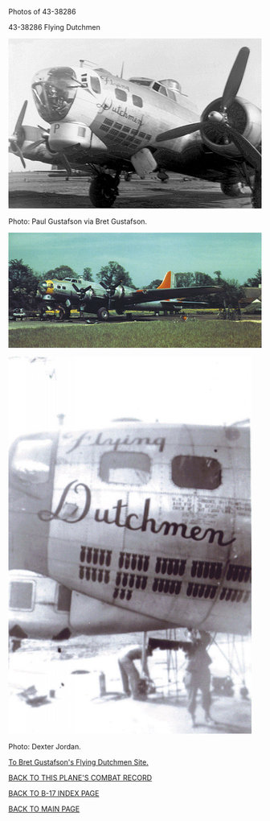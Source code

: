 
Photos of 43-38286






 




43-38286 Flying Dutchmen  
  

![](43-38286a.jpg)  

Photo: Paul Gustafson via Bret Gustafson.
  
  

![](43-38286c.jpg)  
  

![](43-38286b.jpg)  

Photo: Dexter Jordan.  
  

[To Bret Gustafson's Flying Dutchmen Site.](http://www.jccc.net/~bgustaf/34th_Bomb/)   

[BACK TO THIS PLANE'S COMBAT RECORD](ValorToVictory/b17s/43-38286.md)  

[BACK TO B-17 INDEX PAGE](ValorToVictory/000b17s.md)  

[BACK TO MAIN PAGE](ValorToVictory/index.html)


